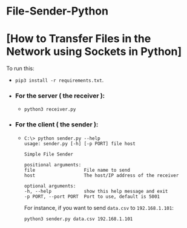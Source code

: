 # File-Sender-Python
# [How to Transfer Files in the Network using Sockets in Python]
To run this:
- `pip3 install -r requirements.txt`.
- ### For the server ( the receiver ):
    - 
        ```
        python3 receiver.py
        ```
- ### For the client ( the sender ):
    - 
        ```
        C:\> python sender.py --help
        usage: sender.py [-h] [-p PORT] file host

        Simple File Sender

        positional arguments:
        file                  File name to send
        host                  The host/IP address of the receiver

        optional arguments:
        -h, --help            show this help message and exit
        -p PORT, --port PORT  Port to use, default is 5001
        ```
        For instance, if you want to send `data.csv` to `192.168.1.101`:
        ```
        python3 sender.py data.csv 192.168.1.101
        ```
